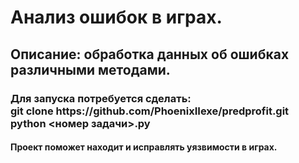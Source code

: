 <h1> Анализ ошибок в играх. </h1>
<h2> Описание: обработка данных об ошибках различными методами. </h2> 
<h3> Для запуска потребуется сделать: <br>git clone https://github.com/PhoenixIIexe/predprofit.git<br>
   python <номер задачи>.py </h3>
<h4>Проект поможет находит и исправлять уязвимости в играх. </h4>
